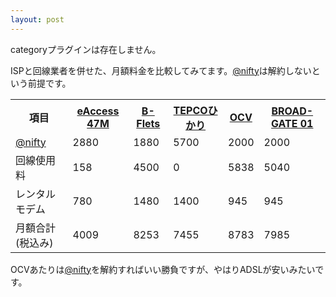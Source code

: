 ```yaml
---
layout: post
---
```

<p><span class="error">categoryプラグインは存在しません。</span></p>
<p>ISPと回線業者を併せた、月額料金を比較してみてます。<a href="http://www.nifty.com/">@nifty</a>は解約しないという前提です。</p>
<table>
<tr>
<th>項目</th>
<th><a href="http://www.nifty.com/setsuzoku/adsl/price_list.htm">eAccess 47M</a></th>
<th><a href="http://www.nifty.com/setsuzoku/bflets/price_list.htm">B-Flets</a></th>
<th><a href="http://www.nifty.com/setsuzoku/tepco/price_list.htm">TEPCOひかり</a></th>
<th><a href="http://www.ocv.jp/s_int/opt_detail.html">OCV</a></th>
<th><a href="http://ftth.gate01.com/person/typee_home_price.html">BROAD-GATE 01</a></th>
</tr>
<tr>
<td><a href="http://www.nifty.com/">@nifty</a></td>
<td>2880</td>
<td>1880</td>
<td>5700</td>
<td>2000</td>
<td>2000</td>
</tr>
<tr>
<td>回線使用料</td>
<td>158</td>
<td>4500</td>
<td>0</td>
<td>5838</td>
<td>5040</td>
</tr>
<tr>
<td>レンタルモデム</td>
<td>780</td>
<td>1480</td>
<td>1400</td>
<td>945</td>
<td>945</td>
</tr>
<tr>
<td>月額合計(税込み)</td>
<td>4009</td>
<td>8253</td>
<td>7455</td>
<td>8783</td>
<td>7985</td>
</tr>
</table>
<p>OCVあたりは<a href="http://www.nifty.com/">@nifty</a>を解約すればいい勝負ですが、やはりADSLが安いみたいです。</p>
